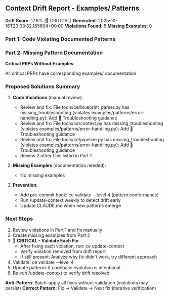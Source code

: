 ## Context Drift Report - Examples/ Patterns

**Drift Score**: 17.9% (🚨 CRITICAL)
**Generated**: 2025-10-16T20:03:32.185604+00:00
**Violations Found**: 5
**Missing Examples**: 0

### Part 1: Code Violating Documented Patterns

### Part 2: Missing Pattern Documentation

**Critical PRPs Without Examples**:

All critical PRPs have corresponding examples/ documentation.

### Proposed Solutions Summary

1. **Code Violations** (manual review):
   - Review and fix: File tools/ce/blueprint_parser.py has missing_troubleshooting (violates examples/patterns/error-handling.py): Add 🔧 Troubleshooting guidance
   - Review and fix: File tools/ce/context.py has missing_troubleshooting (violates examples/patterns/error-handling.py): Add 🔧 Troubleshooting guidance
   - Review and fix: File tools/ce/pipeline.py has missing_troubleshooting (violates examples/patterns/error-handling.py): Add 🔧 Troubleshooting guidance
   - Review 2 other files listed in Part 1

2. **Missing Examples** (documentation needed):
   - No missing examples

3. **Prevention**:
   - Add pre-commit hook: ce validate --level 4 (pattern conformance)
   - Run /update-context weekly to detect drift early
   - Update CLAUDE.md when new patterns emerge

### Next Steps
1. Review violations in Part 1 and fix manually
2. Create missing examples from Part 2
3. **🔧 CRITICAL - Validate Each Fix**:
   - After fixing each violation, run: ce update-context
   - Verify violation removed from drift report
   - If still present: Analyze why fix didn't work, try different approach
4. Validate: ce validate --level 4
5. Update patterns if codebase evolution is intentional
6. Re-run /update-context to verify drift resolved

**Anti-Pattern**: Batch-apply all fixes without validation (violations may persist)
**Correct Pattern**: Fix → Validate → Next fix (iterative verification)
